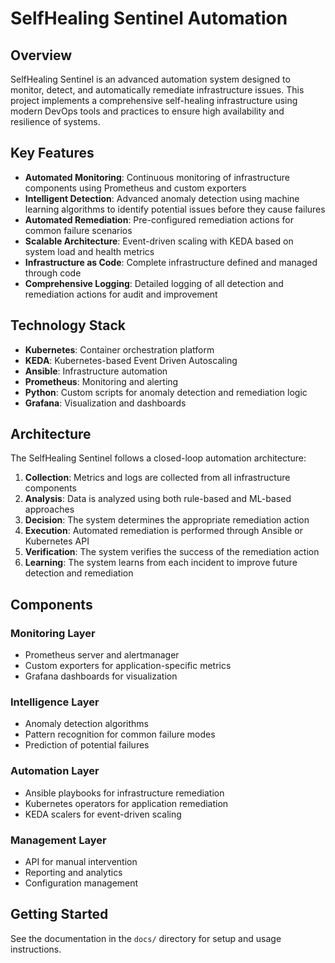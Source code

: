 # SelfHealing Sentinel Automation

## Overview
SelfHealing Sentinel is an advanced automation system designed to monitor, detect, and automatically remediate infrastructure issues. This project implements a comprehensive self-healing infrastructure using modern DevOps tools and practices to ensure high availability and resilience of systems.

## Key Features

- **Automated Monitoring**: Continuous monitoring of infrastructure components using Prometheus and custom exporters
- **Intelligent Detection**: Advanced anomaly detection using machine learning algorithms to identify potential issues before they cause failures
- **Automated Remediation**: Pre-configured remediation actions for common failure scenarios
- **Scalable Architecture**: Event-driven scaling with KEDA based on system load and health metrics
- **Infrastructure as Code**: Complete infrastructure defined and managed through code
- **Comprehensive Logging**: Detailed logging of all detection and remediation actions for audit and improvement

## Technology Stack

- **Kubernetes**: Container orchestration platform
- **KEDA**: Kubernetes-based Event Driven Autoscaling
- **Ansible**: Infrastructure automation
- **Prometheus**: Monitoring and alerting
- **Python**: Custom scripts for anomaly detection and remediation logic
- **Grafana**: Visualization and dashboards

## Architecture

The SelfHealing Sentinel follows a closed-loop automation architecture:

1. **Collection**: Metrics and logs are collected from all infrastructure components
2. **Analysis**: Data is analyzed using both rule-based and ML-based approaches
3. **Decision**: The system determines the appropriate remediation action
4. **Execution**: Automated remediation is performed through Ansible or Kubernetes API
5. **Verification**: The system verifies the success of the remediation action
6. **Learning**: The system learns from each incident to improve future detection and remediation

## Components

### Monitoring Layer
- Prometheus server and alertmanager
- Custom exporters for application-specific metrics
- Grafana dashboards for visualization

### Intelligence Layer
- Anomaly detection algorithms
- Pattern recognition for common failure modes
- Prediction of potential failures

### Automation Layer
- Ansible playbooks for infrastructure remediation
- Kubernetes operators for application remediation
- KEDA scalers for event-driven scaling

### Management Layer
- API for manual intervention
- Reporting and analytics
- Configuration management

## Getting Started

See the documentation in the `docs/` directory for setup and usage instructions.
